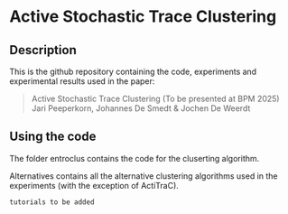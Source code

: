# Active Stochastic Trace Clustering

## Description

This is the github repository containing the code, experiments and experimental results used in the paper:
> Active Stochastic Trace Clustering
> (To be presented at BPM 2025)
> Jari Peeperkorn, Johannes De Smedt & Jochen De Weerdt

## Using the code

The folder entroclus contains the code for the cluserting algorithm.

Alternatives contains all the alternative clustering algorithms used in the experiments (with the exception of ActiTraC).

```tutorials to be added```
